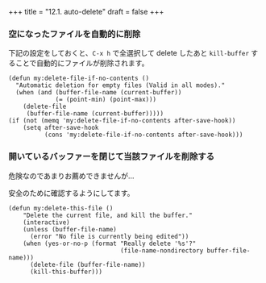 +++
title = "12.1. auto-delete"
draft = false
+++
### 空になったファイルを自動的に削除
下記の設定をしておくと、`C-x h` で全選択して delete したあと `kill-buffer` することで自動的にファイルが削除されます。

```elisp
(defun my:delete-file-if-no-contents ()
  "Automatic deletion for empty files (Valid in all modes)."
  (when (and (buffer-file-name (current-buffer))
			 (= (point-min) (point-max)))
    (delete-file
     (buffer-file-name (current-buffer)))))
(if (not (memq 'my:delete-file-if-no-contents after-save-hook))
    (setq after-save-hook
		  (cons 'my:delete-file-if-no-contents after-save-hook)))
```

### 開いているバッファーを閉じて当該ファイルを削除する
危険なのであまりお薦めできませんが…

安全のために確認するようにしてます。
```elisp
(defun my:delete-this-file ()
	"Delete the current file, and kill the buffer."
	(interactive)
	(unless (buffer-file-name)
      (error "No file is currently being edited"))
	(when (yes-or-no-p (format "Really delete '%s'?"
                               (file-name-nondirectory buffer-file-name)))
      (delete-file (buffer-file-name))
      (kill-this-buffer)))
```
